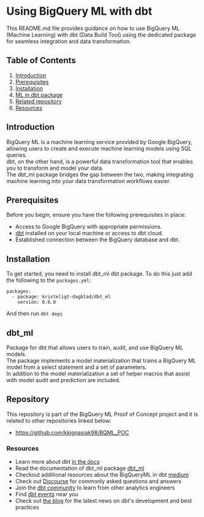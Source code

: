 # Using BigQuery ML with dbt

This README.md file provides guidance on how to use BigQuery ML (Machine Learning) with dbt (Data Build Tool) using the dedicated package for seamless integration and data transformation.

## Table of Contents

1. [Introduction](#introduction)
2. [Prerequisites](#prerequisites)
3. [Installation](#installation)
4. [ML in dbt package](#dbt_ml)
5. [Related repository](#Repository)
6. [Resources](#Resources)

## Introduction

BigQuery ML is a machine learning service provided by Google BigQuery, allowing users to create and execute machine learning models using SQL queries. <br>
dbt, on the other hand, is a powerful data transformation tool that enables you to transform and model your data. <br>
The dbt_ml package bridges the gap between the two, making integrating machine learning into your data transformation workflows easier.


## Prerequisites

Before you begin, ensure you have the following prerequisites in place:

- Access to Google BigQuery with appropriate permissions.
- [dbt](https://www.getdbt.com/) installed on your local machine or access to dbt cloud.
- Established connection between the BigQuery database and dbt.

## Installation

To get started, you need to install  dbt_ml dbt package. To do this just add the following to the ```packages.yml```:

```
packages:
  - package: kristeligt-dagblad/dbt_ml
    version: 0.6.0
```
And then run ```dbt deps```

## dbt_ml

Package for dbt that allows users to train, audit, and use BigQuery ML models. <br>
The package implements a model materialization that trains a BigQuery ML model from a select statement and a set of parameters. <br>
In addition to the model materialization a set of helper macros that assist with model audit and prediction are included.

## Repository
This repository is part of the BigQuery ML Proof of Concept project and it is related to other repositories linked below:
- https://github.com/kkignasiak98/BQML_POC






### Resources
- Learn more about dbt [in the docs](https://docs.getdbt.com/docs/introduction)
- Read the documentation of dbt_ml package  [dbt_ml](https://hub.getdbt.com/kristeligt-dagblad/dbt_ml/latest)
- Checkout additional resources about the BigQueryML in dbt  [medium](https://medium.com/@hanneskindbom/smart-training-of-bigquery-ml-models-with-dbt-6b74c57b6033)
- Check out [Discourse](https://discourse.getdbt.com/) for commonly asked questions and answers
- Join the [dbt community](http://community.getbdt.com/) to learn from other analytics engineers
- Find [dbt events](https://events.getdbt.com) near you
- Check out [the blog](https://blog.getdbt.com/) for the latest news on dbt's development and best practices

